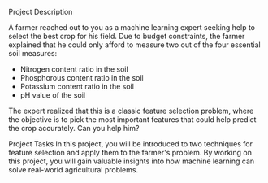 Project Description

A farmer reached out to you as a machine learning expert seeking help to select the best crop for his field. Due to budget constraints, the farmer explained that he could only afford to measure two out of the four essential soil measures:

- Nitrogen content ratio in the soil
- Phosphorous content ratio in the soil
- Potassium content ratio in the soil
- pH value of the soil

The expert realized that this is a classic feature selection problem, where the objective is to pick the most important features that could help predict the crop accurately. Can you help him?

Project Tasks
In this project, you will be introduced to two techniques for feature selection and apply them to the farmer's problem. By working on this project, you will gain valuable insights into how machine learning can solve real-world agricultural problems.
